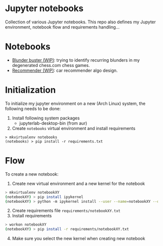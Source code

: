 # Jupyter notebooks
Collection of various Jupyter notebooks. This repo also defines my Jupyter
environment, notebook flow and requirements handling...

# Notebooks
- [Blunder buster (WIP)](blunder-buster.ipynb): trying to identify recurring
  blunders in my degenerated chess.com chess games.
- [Recommender (WIP)](recommender.ipynb): car recommender algo design.

# Initialization
To initialize my jupyter environment on a new (Arch Linux) system, the
following needs to be done:

1. Install following system packages
    * jupyterlab-desktop-bin (from aur)
2. Create `notebooks` virtual environment and install requirements 
```
> mkvirtualenv notebooks
(notebooks) > pip install -r requirements.txt
```

# Flow
To create a new notebook:

1. Create new virtual environment and a new kernel for the notebook
```bash
> mkvirtualenv notebookXY 
(notebookXY) > pip install ipykernel
(notebookXY) > python -m ipykernel install --user --name=notebookXY --display-name "Python (notebookXY)"
```
2. Create requirements file `requirements/notebookXY.txt`
3. Install requirements
```bash
> workon notebookXY
(notebookXY) > pip install -r requirements/notebookXY.txt
```
4. Make sure you select the new kernel when creating new notebook
